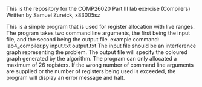 This is the repository for the COMP26020 Part III lab exercise (Compilers)
Written by Samuel Zureick, x83005sz

This is a simple program that is used for register allocation with live ranges.
The program takes two command line arguments, the first being the input file, and the second being the output file. 
example command: lab4_compiler.py input.txt output.txt
The input file should be an interference graph representing the problem.
The output file will specify the coloured graph generated by the algorithm.
The program can only allocated a maximum of 26 registers. If the wrong number of command line arguments are supplied or the number of registers being used is exceeded, the program will display an error message and halt.